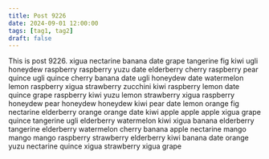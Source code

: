 ```yaml
---
title: Post 9226
date: 2024-09-01 12:00:00
tags: [tag1, tag2]
draft: false
---
```

This is post 9226.
xigua
nectarine
banana
date
grape
tangerine
fig
kiwi
ugli
honeydew
raspberry
raspberry
yuzu
date
elderberry
cherry
raspberry
pear
quince
ugli
quince
cherry
banana
date
ugli
honeydew
date
watermelon
lemon
raspberry
xigua
strawberry
zucchini
kiwi
raspberry
lemon
date
quince
grape
raspberry
kiwi
yuzu
lemon
strawberry
xigua
raspberry
honeydew
pear
honeydew
honeydew
kiwi
pear
date
lemon
orange
fig
nectarine
elderberry
orange
orange
date
kiwi
apple
apple
apple
xigua
grape
quince
tangerine
ugli
elderberry
watermelon
kiwi
xigua
banana
elderberry
tangerine
elderberry
watermelon
cherry
banana
apple
nectarine
mango
mango
mango
raspberry
strawberry
elderberry
kiwi
banana
date
orange
yuzu
nectarine
quince
xigua
strawberry
xigua
grape
